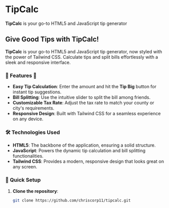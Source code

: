 # TipCalc

**TipCalc** is your go-to HTML5 and JavaScript tip generator

## Give Good Tips with TipCalc!

**TipCalc** is your go-to HTML5 and JavaScript tip generator, now styled with the power of Tailwind CSS. Calculate tips and split bills effortlessly with a sleek and responsive interface.

### 🌟 Features 🌟
- **Easy Tip Calculation**: Enter the amount and hit the **Tip Big** button for instant tip suggestions.
- **Bill Splitting**: Use the intuitive slider to split the bill among friends.
- **Customizable Tax Rate**: Adjust the tax rate to match your county or city's requirements.
- **Responsive Design**: Built with Tailwind CSS for a seamless experience on any device.



### 🛠️ Technologies Used
- **HTML5**: The backbone of the application, ensuring a solid structure.
- **JavaScript**: Powers the dynamic tip calculation and bill splitting functionalities.
- **Tailwind CSS**: Provides a modern, responsive design that looks great on any screen.

### 🚀 Quick Setup
1. **Clone the repository**:
   ```sh
   git clone https://github.com/chriscorp11/tipcalc.git
